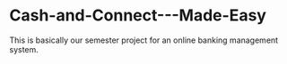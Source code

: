 # Cash-and-Connect---Made-Easy
This is basically our semester project for an online banking management system. 
